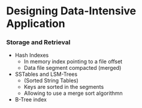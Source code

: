 # Designing Data-Intensive Application

### Storage and Retrieval

* Hash Indexes
  * In memory index pointing to a file offset
  * Data file segment compacted \(merged\)
* SSTables and LSM-Trees
  * \(Sorted String Tables\)
  * Keys are sorted in the segments
  * Allowing to use a merge sort algorithmn
* B-Tree index


